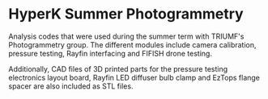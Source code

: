 # HyperK Summer Photogrammetry

Analysis codes that were used during the summer term with TRIUMF's Photogrammetry group. The different modules include camera calibration, pressure testing, Rayfin interfacing and FIFISH drone testing.


Additionally, CAD files of 3D printed parts for the pressure testing electronics layout board, Rayfin LED diffuser bulb clamp and EzTops flange spacer are also included as STL files.
